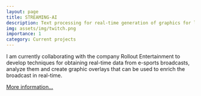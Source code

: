 ```yaml
---
layout: page
title: STREAMING-AI
description: Text processing for real-time generation of graphics for livestreaming events using AI
img: assets/img/twitch.png
importance: 1
category: Current projects
---
```


I am currently collaborating with the company Rollout Entertainment to develop techniques for obtaining real-time data from e-sports broadcasts, analyze them and create graphic overlays that can be used to enrich the broadcast in real-time.

[More information...](https://www.rollout.es/)
